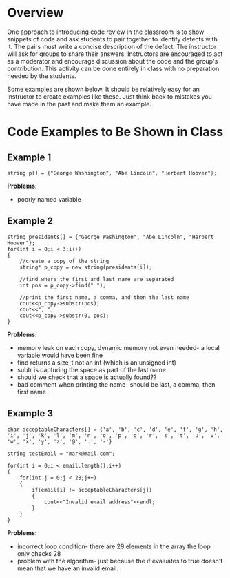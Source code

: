 # Overview

One approach to introducing code review in the classroom is to show snippets of code and ask students to pair together to identify defects with it. The pairs must write a concise description of the defect. The instructor will ask for groups to share their answers. Instructors are encouraged to act as a moderator and encourage discussion about the code and the group's contribution. This activity can be done entirely in class with no preparation needed by the students. 

Some examples are shown below. It should be relatively easy for an instructor to create examples like these. Just think back to mistakes you have made in the past and make them an example.


# Code Examples to Be Shown in Class

## Example 1

```
string p[] = {"George Washington", "Abe Lincoln", "Herbert Hoover"};
```

**Problems:**

- poorly named variable

## Example 2

```
string presidents[] = {"George Washington", "Abe Lincoln", "Herbert Hoover"};
for(int i = 0;i < 3;i++)
{
	//create a copy of the string
	string* p_copy = new string(presidents[i]);
	
	//find where the first and last name are separated
	int pos = p_copy->find(" ");
	
	//print the first name, a comma, and then the last name
	cout<<p_copy->substr(pos);
	cout<<", ";
	cout<<p_copy->substr(0, pos);
}

```

**Problems:**

- memory leak on each copy, dynamic memory not even needed- a local variable would have been fine
- find returns a size_t not an int (which is an unsigned int)
- subtr is capturing the space as part of the last name
- should we check that a space is actually found??
- bad comment when printing the name- should be last, a comma, then first name

## Example 3

```
char acceptableCharacters[] = {'a', 'b', 'c', 'd', 'e', 'f', 'g', 'h', 'i', 'j', 'k', 'l', 'm', 'n', 'o', 'p', 'q', 'r', 's', 't', 'u', 'v', 'w', 'x', 'y', 'z', '@', '.', '-'}

string testEmail = "mark@mail.com";

for(int i = 0;i < email.length();i++)
{
	for(int j = 0;j < 28;j++)
	{
		if(email[i] != acceptableCharacters[j])
		{
			cout<<"Invalid email address"<<endl;
		}
	}
}
```

**Problems:**

- incorrect loop condition- there are 29 elements in the array the loop only checks 28
- problem with the algorithm- just because the if evaluates to true doesn't mean that we have an invalid email. 

